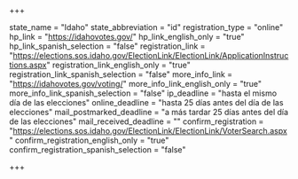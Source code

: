 +++

state_name = "Idaho"
state_abbreviation = "id"
registration_type = "online"
hp_link = "https://idahovotes.gov/"
hp_link_english_only = "true"
hp_link_spanish_selection = "false"
registration_link = "https://elections.sos.idaho.gov/ElectionLink/ElectionLink/ApplicationInstructions.aspx"
registration_link_english_only = "true"
registration_link_spanish_selection = "false"
more_info_link = "https://idahovotes.gov/voting/"
more_info_link_english_only = "true"
more_info_link_spanish_selection = "false"
ip_deadline = "hasta el mismo día de las elecciones"
online_deadline = "hasta 25 días antes del día de las elecciones"
mail_postmarked_deadline = "a más tardar 25 días antes del día de las elecciones"
mail_received_deadline = ""
confirm_registration = "https://elections.sos.idaho.gov/ElectionLink/ElectionLink/VoterSearch.aspx"
confirm_registration_english_only = "true"
confirm_registration_spanish_selection = "false"

+++